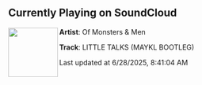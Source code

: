 ## Currently Playing on SoundCloud

[<img align="left" width="100" src="https://i1.sndcdn.com/artworks-vsdaDqQA7Qk3OfXh-0UuaDw-t500x500.png">](https://soundcloud.com/mayklflp/littletalks)

**Artist**: Of Monsters & Men 

**Track**: LITTLE TALKS (MAYKL BOOTLEG)

Last updated at 6/28/2025, 8:41:04 AM

